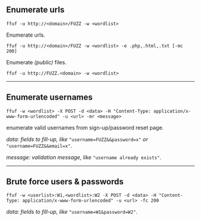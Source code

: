 ## Enumerate urls

```
ffuf -u http://<domain>/FUZZ -w <wordlist>
```

Enumerate urls.

```
ffuf -u http://<domain>/FUZZ -w <wordlist> -e .php,.html,.txt [-mc 200]
```

Enumerate _(public)_ files.

```
ffuf -u http://FUZZ.<domain> -w <wordlist>
```

___

## Enumerate usernames

```
ffuf -w <wordlist> -X POST -d <data> -H "Content-Type: application/x-www-form-urlencoded" -u <url> -mr <message>
```

enumerate valid usernames from sign-up/password reset page.

_data: fields to fill-up, like_ `"username=FUZZ&&password=x"` _or_ `"username=FUZZ&&email=x"`.

_message: validation message, like_ `"username already exists"`.

___

## Brute force users & passwords

```
ffuf -w <userlist>:W1,<wordlist>:W2 -X POST -d <data> -H "Content-Type: application/x-www-form-urlencoded" -u <url> -fc 200
```

_data: fields to fill-up, like_ `"username=W1&password=W2"`.
